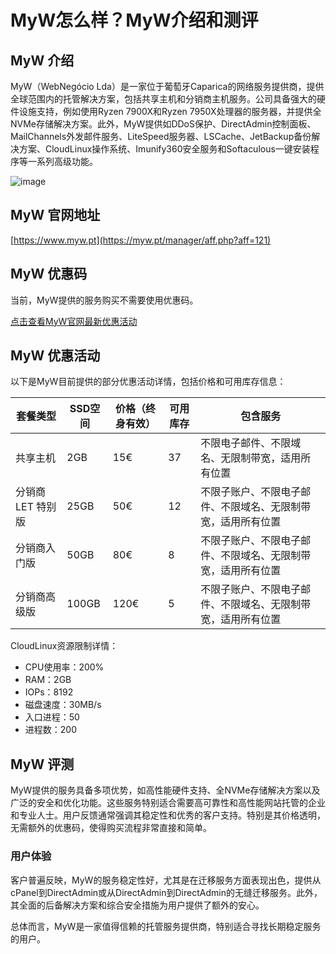 # MyW怎么样？MyW介绍和测评

## MyW 介绍

MyW（WebNegócio Lda）是一家位于葡萄牙Caparica的网络服务提供商，提供全球范围内的托管解决方案，包括共享主机和分销商主机服务。公司具备强大的硬件设施支持，例如使用Ryzen 7900X和Ryzen 7950X处理器的服务器，并提供全NVMe存储解决方案。此外，MyW提供如DDoS保护、DirectAdmin控制面板、MailChannels外发邮件服务、LiteSpeed服务器、LSCache、JetBackup备份解决方案、CloudLinux操作系统、Imunify360安全服务和Softaculous一键安装程序等一系列高级功能。

![image](https://github.com/edwardshelen551/MyW/assets/169423058/c8b32c1c-0792-4eab-855c-dfd2a9489003)

## MyW 官网地址

[https://www.myw.pt](https://myw.pt/manager/aff.php?aff=121)

## MyW 优惠码

当前，MyW提供的服务购买不需要使用优惠码。

[点击查看MyW官网最新优惠活动](https://myw.pt/manager/aff.php?aff=121)

## MyW 优惠活动

以下是MyW目前提供的部分优惠活动详情，包括价格和可用库存信息：

| 套餐类型        | SSD空间 | 价格（终身有效） | 可用库存 | 包含服务                                            |
|----------------|--------|---------------|-------|---------------------------------------------------|
| 共享主机       | 2GB    | 15€           | 37    | 不限电子邮件、不限域名、无限制带宽，适用所有位置     |
| 分销商 LET 特别版 | 25GB   | 50€           | 12    | 不限子账户、不限电子邮件、不限域名、无限制带宽，适用所有位置 |
| 分销商入门版    | 50GB   | 80€           | 8     | 不限子账户、不限电子邮件、不限域名、无限制带宽，适用所有位置 |
| 分销商高级版    | 100GB  | 120€          | 5     | 不限子账户、不限电子邮件、不限域名、无限制带宽，适用所有位置 |

CloudLinux资源限制详情：

- CPU使用率：200%
- RAM：2GB
- IOPs：8192
- 磁盘速度：30MB/s
- 入口进程：50
- 进程数：200

## MyW 评测

MyW提供的服务具备多项优势，如高性能硬件支持、全NVMe存储解决方案以及广泛的安全和优化功能。这些服务特别适合需要高可靠性和高性能网站托管的企业和专业人士。用户反馈通常强调其稳定性和优秀的客户支持。特别是其价格透明，无需额外的优惠码，使得购买流程非常直接和简单。

### 用户体验

客户普遍反映，MyW的服务稳定性好，尤其是在迁移服务方面表现出色，提供从cPanel到DirectAdmin或从DirectAdmin到DirectAdmin的无缝迁移服务。此外，其全面的后备解决方案和综合安全措施为用户提供了额外的安心。

总体而言，MyW是一家值得信赖的托管服务提供商，特别适合寻找长期稳定服务的用户。
